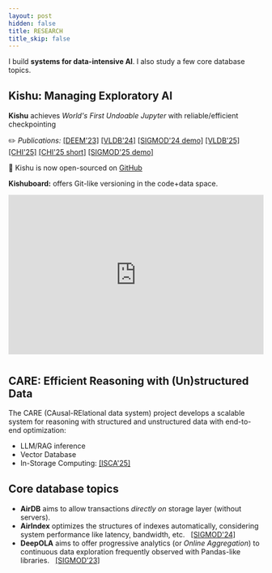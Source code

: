 ```yaml
---
layout: post
hidden: false
title: RESEARCH
title_skip: false
---
```


I build **systems for data-intensive AI**. I also study a few core database topics.

<div style="margin-top: 30px;"></div>

## Kishu: Managing Exploratory AI

**Kishu** achieves *World's First Undoable Jupyter* with reliable/efficient checkpointing  

✏️ *Publications:* 
  [[DEEM'23]](https://arxiv.org/abs/2305.08770)
  [[VLDB'24]](https://arxiv.org/pdf/2309.11083.pdf) 
  [[SIGMOD'24 demo]]()
  [[VLDB'25]](https://arxiv.org/pdf/2406.13856)
  [[CHI'25]](https://arxiv.org/abs/2504.01367) [[CHI'25 short]](https://arxiv.org/abs/2504.01377)
  [[SIGMOD'25 demo]]()

🚀 Kishu is now open-sourced on [GitHub](https://github.com/illinoisdata/kishu)  

**Kishuboard:** offers Git-like versioning in the code+data space.

<div class="video-container" style="max-width: 560px; width: 100%; margin-bottom: 20px;">
<iframe style="width: 100%; height: 315px;" src="https://www.youtube.com/embed/5yndtZpNDiU?si=4EMcneFM-PHXc1LB" title="YouTube video player" frameborder="0" allow="accelerometer; autoplay; clipboard-write; encrypted-media; gyroscope; picture-in-picture; web-share" referrerpolicy="strict-origin-when-cross-origin" allowfullscreen></iframe>
</div>

<div style="margin-top: 40px;"></div>

## CARE: Efficient Reasoning with (Un)structured Data

<p style="margin-bottom: 5px">
The CARE (CAusal-RElational data system) project develops a scalable system 
for reasoning with structured and unstructured data with end-to-end optimization:  
</p>

<ul style="margin-bottom: 5px !important">
<li>LLM/RAG inference</li>
<li>Vector Database</li>
<li>In-Storage Computing: <a href="">[ISCA'25]</a></li>
</ul>


<!-- <p class="post-continue" style="margin-top: 20px;">
	<a href="https://createlab.cs.illinois.edu/c_project.html">See More Projects in CreateLab &rarr;</a>
</p> -->



<div style="margin-top: 30px;"></div>

## Core database topics

- **AirDB** aims to allow transactions *directly on* storage layer (without servers).
- **AirIndex** optimizes the structures of indexes automatically, considering system performance
  like latency, bandwidth, etc. 
  &nbsp; [[SIGMOD'24]](https://arxiv.org/abs/2306.14395)
- **DeepOLA** aims to offer progressive analytics (or *Online Aggregation*) to continuous data
  exploration frequently observed with Pandas-like libraries. 
  &nbsp; [[SIGMOD'23]](https://arxiv.org/abs/2303.04103)
